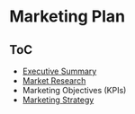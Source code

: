 # Marketing Plan

## ToC

- [Executive Summary](./executive.md)
- [Market Research](./research.md)
- Marketing Objectives (KPIs)
- [Marketing Strategy](./strategy.md)

<!-- 
- [Budgeting](./budgeting.md)
- [Timeline](./timeline.md)
- [Monitoring and Adjustments](./monitoring.md)
-->
